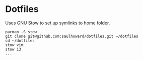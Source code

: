 # Dotfiles

Uses GNU Stow to set up symlinks to home folder.

```
pacman -S stow
git clone git@github.com:saulhoward/dotfiles.git ~/dotfiles
cd ~/dotfiles
stow vim
stow i3
...
```

